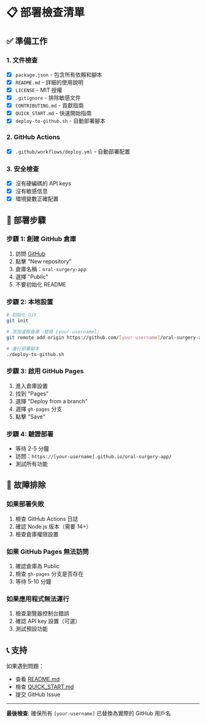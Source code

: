 # 📋 部署檢查清單

## ✅ 準備工作

### 1. 文件檢查
- [x] `package.json` - 包含所有依賴和腳本
- [x] `README.md` - 詳細的使用說明
- [x] `LICENSE` - MIT 授權
- [x] `.gitignore` - 排除敏感文件
- [x] `CONTRIBUTING.md` - 貢獻指南
- [x] `QUICK_START.md` - 快速開始指南
- [x] `deploy-to-github.sh` - 自動部署腳本

### 2. GitHub Actions
- [x] `.github/workflows/deploy.yml` - 自動部署配置

### 3. 安全檢查
- [x] 沒有硬編碼的 API keys
- [x] 沒有敏感信息
- [x] 環境變數正確配置

## 🚀 部署步驟

### 步驟 1: 創建 GitHub 倉庫
1. 訪問 [GitHub](https://github.com)
2. 點擊 "New repository"
3. 倉庫名稱：`oral-surgery-app`
4. 選擇 "Public"
5. 不要初始化 README

### 步驟 2: 本地設置
```bash
# 初始化 Git
git init

# 添加遠程倉庫（替換 [your-username]）
git remote add origin https://github.com/[your-username]/oral-surgery-app.git

# 運行部署腳本
./deploy-to-github.sh
```

### 步驟 3: 啟用 GitHub Pages
1. 進入倉庫設置
2. 找到 "Pages"
3. 選擇 "Deploy from a branch"
4. 選擇 `gh-pages` 分支
5. 點擊 "Save"

### 步驟 4: 驗證部署
- 等待 2-5 分鐘
- 訪問：`https://[your-username].github.io/oral-surgery-app/`
- 測試所有功能

## 🔧 故障排除

### 如果部署失敗
1. 檢查 GitHub Actions 日誌
2. 確認 Node.js 版本（需要 14+）
3. 檢查倉庫權限設置

### 如果 GitHub Pages 無法訪問
1. 確認倉庫為 Public
2. 檢查 `gh-pages` 分支是否存在
3. 等待 5-10 分鐘

### 如果應用程式無法運行
1. 檢查瀏覽器控制台錯誤
2. 確認 API key 設置（可選）
3. 測試預設功能

## 📞 支持

如果遇到問題：
- 查看 [README.md](README.md)
- 檢查 [QUICK_START.md](QUICK_START.md)
- 提交 GitHub Issue

---

**最後檢查**: 確保所有 `[your-username]` 已替換為實際的 GitHub 用戶名
